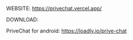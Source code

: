 WEBSITE:
https://privechat.vercel.app/

DOWNLOAD:

PriveChat for android: https://loadly.io/prive-chat
